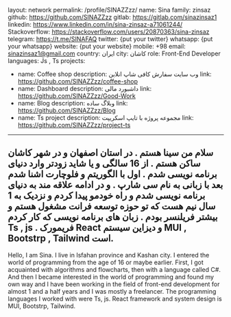 
layout: network
permalink: /profile/SINAZZzz/
name: Sina
family: zinsaz
github: https://github.com/SINAZZzz
gitlab: https://gitlab.com/sinazinsaz1
linkedin: https://www.linkedin.com/in/sina-zinsaz-a71061244/
Stackoverflow: https://stackoverflow.com/users/20870363/sina-zinsaz
telegram: https://t.me/SINAFAQ
twitter: {put your twitter}
whatsapp: {put your whatsapp}
website: {put your website}
mobile: +98
email: sinazinsaz1@gmail.com
country: ایران
city: کاشان
role: Front-End Developer
languages: Js , Ts 
projects:
  - name: Coffee shop
    description: وب سایت سفارش کافی شاپ انلاین
    link: https://github.com/SINAZZzz/coffee-shop
  - name: Dashboard
    description: داشبورد مالی
    link: https://github.com/SINAZZzz/Good-Work
  - name: Blog
    description: وبلاگ ساده
    link: https://github.com/SINAZZzz/Blog
 - name: Ts project
    description: مجموعه پروژه با تایپ اسکریپت
    link: https://github.com/SINAZZzz/project-ts
---
سلام من سینا هستم .
در استان اصفهان و در شهر کاشان ساکن هستم . 
از 16 سالگی و یا شاید زودتر وارد دنیای برنامه نویسی شدم . اول با الگوریتم و فلوچارت اشنا شدم بعد با زبانی به نام سی شارپ .
و در ادامه علاقه مند به دنیای برنامه نویسی شدم و راه خودمو پیدا کردم و نزدیک به 1 سال نیم هست که تو حوزه توسعه فرانت مشغول هستم و بیشتر فریلنسر بودم .
زبان های برنامه نویسی که کار کردم Ts , js .
فریمورک React و دیزاین سیستم MUI , Bootstrp , Tailwind است.
-----
Hello, I am Sina.
I live in Isfahan province and Kashan city.
I entered the world of programming from the age of 16 or maybe earlier. First, I got acquainted with algorithms and flowcharts, then with a language called C#.
And then I became interested in the world of programming and found my own way and I have been working in the field of front-end development for almost 1 and a half years and I was mostly a freelancer.
The programming languages I worked with were Ts, js.
React framework and system design is MUI, Bootstrp, Tailwind.
